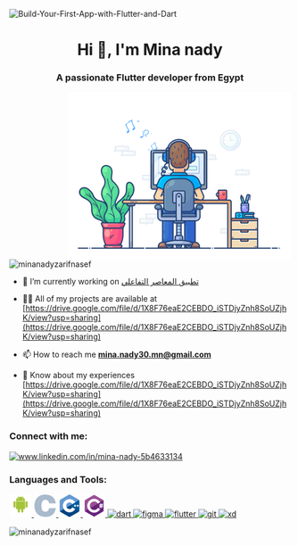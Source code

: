 
![Build-Your-First-App-with-Flutter-and-Dart](https://github.com/minanadyzarifnasef/minanadyzarifnasef/assets/17978987/9e3c6a1a-bef3-4cab-8619-e5d0c92ead5c)

<h1 align="center">Hi 👋, I'm Mina nady</h1>



<h3 align="center">A passionate Flutter developer from Egypt</h3>
<img align="right" alt="Coding" width="400" src="https://raw.githubusercontent.com/SupianIDz/SupianIDz/main/coding.gif"/>
<p align="left"> <img src="https://komarev.com/ghpvc/?username=minanadyzarifnasef&label=Profile%20views&color=0e75b6&style=flat" alt="minanadyzarifnasef" /> </p>



- 🔭 I’m currently working on [تطبيق المعاصر التفاعلي](https://play.google.com/store/apps/details?id=com.pixi.sales&pcampaignid=web_share)

- 👨‍💻 All of my projects are available at [https://drive.google.com/file/d/1X8F76eaE2CEBDO_iSTDjyZnh8SoUZjhK/view?usp=sharing](https://drive.google.com/file/d/1X8F76eaE2CEBDO_iSTDjyZnh8SoUZjhK/view?usp=sharing)

- 📫 How to reach me **mina.nady30.mn@gmail.com**

- 📄 Know about my experiences [https://drive.google.com/file/d/1X8F76eaE2CEBDO_iSTDjyZnh8SoUZjhK/view?usp=sharing](https://drive.google.com/file/d/1X8F76eaE2CEBDO_iSTDjyZnh8SoUZjhK/view?usp=sharing)

<h3 align="left">Connect with me:</h3>
<p align="left">
<a href="https://linkedin.com/in/www.linkedin.com/in/mina-nady-5b4633134" target="blank"><img align="center" src="https://raw.githubusercontent.com/rahuldkjain/github-profile-readme-generator/master/src/images/icons/Social/linked-in-alt.svg" alt="www.linkedin.com/in/mina-nady-5b4633134" height="30" width="40" /></a>
</p>

<h3 align="left">Languages and Tools:</h3>
<p align="left"> <a href="https://developer.android.com" target="_blank" rel="noreferrer"> <img src="https://raw.githubusercontent.com/devicons/devicon/master/icons/android/android-original-wordmark.svg" alt="android" width="40" height="40"/> </a> <a href="https://www.cprogramming.com/" target="_blank" rel="noreferrer"> <img src="https://raw.githubusercontent.com/devicons/devicon/master/icons/c/c-original.svg" alt="c" width="40" height="40"/> </a> <a href="https://www.w3schools.com/cpp/" target="_blank" rel="noreferrer"> <img src="https://raw.githubusercontent.com/devicons/devicon/master/icons/cplusplus/cplusplus-original.svg" alt="cplusplus" width="40" height="40"/> </a> <a href="https://www.w3schools.com/cs/" target="_blank" rel="noreferrer"> <img src="https://raw.githubusercontent.com/devicons/devicon/master/icons/csharp/csharp-original.svg" alt="csharp" width="40" height="40"/> </a> <a href="https://dart.dev" target="_blank" rel="noreferrer"> <img src="https://www.vectorlogo.zone/logos/dartlang/dartlang-icon.svg" alt="dart" width="40" height="40"/> </a> <a href="https://www.figma.com/" target="_blank" rel="noreferrer"> <img src="https://www.vectorlogo.zone/logos/figma/figma-icon.svg" alt="figma" width="40" height="40"/> </a> <a href="https://flutter.dev" target="_blank" rel="noreferrer"> <img src="https://www.vectorlogo.zone/logos/flutterio/flutterio-icon.svg" alt="flutter" width="40" height="40"/> </a> <a href="https://git-scm.com/" target="_blank" rel="noreferrer"> <img src="https://www.vectorlogo.zone/logos/git-scm/git-scm-icon.svg" alt="git" width="40" height="40"/> </a> <a href="https://www.adobe.com/products/xd.html" target="_blank" rel="noreferrer"> <img src="https://cdn.worldvectorlogo.com/logos/adobe-xd.svg" alt="xd" width="40" height="40"/> </a> </p>

<p><img align="center" src="[https://github-readme-stats.vercel.app/api/top-langs?username=minanadyzarifnasef&show_icons=true&locale=en&layout=compact](https://github-readme-stats.vercel.app/api/top-langs?username=minanadyzarifnasef&show_icons=true&locale=en&layout=compact)" alt="minanadyzarifnasef" /></p>


